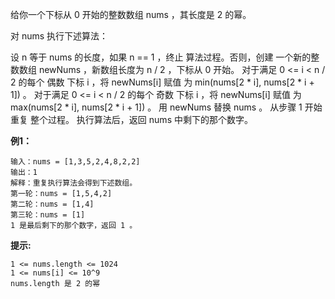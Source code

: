 给你一个下标从 0 开始的整数数组 nums ，其长度是 2 的幂。

对 nums 执行下述算法：

设 n 等于 nums 的长度，如果 n == 1 ，终止 算法过程。否则，创建 一个新的整数数组 newNums ，新数组长度为 n / 2 ，下标从 0 开始。
对于满足 0 <= i < n / 2 的每个 偶数 下标 i ，将 newNums[i] 赋值 为 min(nums[2 * i], nums[2 * i + 1]) 。
对于满足 0 <= i < n / 2 的每个 奇数 下标 i ，将 newNums[i] 赋值 为 max(nums[2 * i], nums[2 * i + 1]) 。
用 newNums 替换 nums 。
从步骤 1 开始 重复 整个过程。
执行算法后，返回 nums 中剩下的那个数字。

**例1：**
```
输入：nums = [1,3,5,2,4,8,2,2]
输出：1
解释：重复执行算法会得到下述数组。
第一轮：nums = [1,5,4,2]
第二轮：nums = [1,4]
第三轮：nums = [1]
1 是最后剩下的那个数字，返回 1 。
```

**提示:**
```
1 <= nums.length <= 1024
1 <= nums[i] <= 10^9
nums.length 是 2 的幂
```

